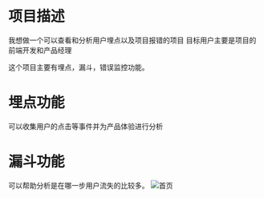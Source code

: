 # 项目描述
我想做一个可以查看和分析用户埋点以及项目报错的项目
目标用户主要是项目的前端开发和产品经理

这个项目主要有埋点，漏斗，错误监控功能。
# 埋点功能
可以收集用户的点击等事件并为产品体验进行分析
# 漏斗功能
可以帮助分析是在哪一步用户流失的比较多。
![首页](/screenshot/home.png)